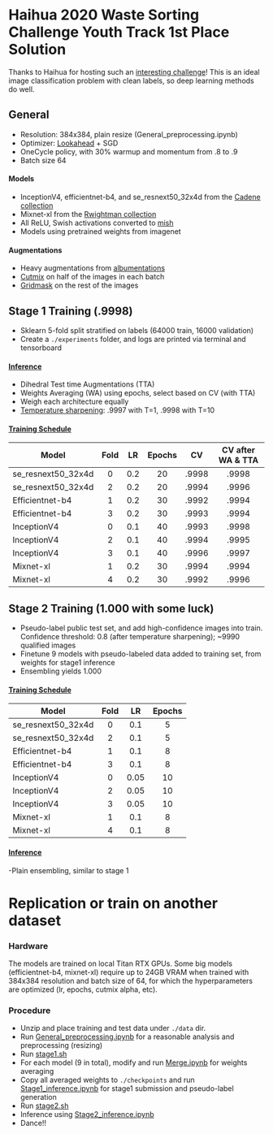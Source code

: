 # Haihua 2020 Waste Sorting Challenge Youth Track 1st Place Solution

Thanks to Haihua for hosting such an [interesting challenge](https://www.biendata.com/competition/haihua_wastesorting_task1)! This is an ideal image classification problem with clean labels, so deep learning methods do well. 

## General
- Resolution: 384x384, plain resize (General_preprocessing.ipynb)
- Optimizer: [Lookahead](https://github.com/alphadl/lookahead.pytorch/blob/master/lookahead.py) + SGD
- OneCycle policy, with 30% warmup and momentum from .8 to .9
- Batch size 64

#### Models
- InceptionV4, efficientnet-b4, and se_resnext50_32x4d from the [Cadene collection](https://github.com/Cadene/pretrained-models.pytorch)
- Mixnet-xl from the [Rwightman collection](https://github.com/rwightman/pytorch-image-models)
- All ReLU, Swish activations converted to [mish](https://github.com/thomasbrandon/mish-cuda)
- Models using pretrained weights from imagenet

#### Augmentations
- Heavy augmentations from [albumentations](https://github.com/albumentations-team/albumentations)
- [Cutmix](https://arxiv.org/abs/1905.04899) on half of the images in each batch
- [Gridmask](https://arxiv.org/abs/2001.04086) on the rest of the images

## Stage 1 Training (.9998)
- Sklearn 5-fold split stratified on labels (64000 train, 16000 validation)
- Create a `./experiments` folder, and logs are printed via terminal and tensorboard

#### [Inference](https://github.com/lyuxingjian/haihua2020/blob/master/Stage1%20Inference.ipynb)
- Dihedral Test time Augmentations (TTA)
- Weights Averaging (WA) using epochs, select based on CV (with TTA)
- Weigh each architecture equally
- [Temperature sharpening](https://www.kaggle.com/c/severstal-steel-defect-detection/discussion/107716): .9997 with T=1, .9998 with T=10

#### [Training Schedule](https://github.com/lyuxingjian/haihua2020/blob/master/stage1.sh)
| Model | Fold | LR | Epochs | CV | CV after WA & TTA |
| ------ | :------: | :------: | :------: | :------: | :------: |
| se_resnext50_32x4d | 0 | 0.2 | 20 | .9998 | .9998 |
| se_resnext50_32x4d | 2 | 0.2 | 20 | .9994 | .9996 |
| Efficientnet-b4 | 1 | 0.2 | 30 | .9992 | .9994 |
| Efficientnet-b4 | 3 | 0.2 | 30 | .9993 | .9994 |
| InceptionV4 | 0 | 0.1 | 40 | .9993 | .9998 |
| InceptionV4 | 2 | 0.1 | 40 | .9994 | .9995 |
| InceptionV4 | 3 | 0.1 | 40 | .9996 | .9997 |
| Mixnet-xl | 1 | 0.2 | 30 | .9994 | .9994 |
| Mixnet-xl | 4 | 0.2 | 30 | .9992 | .9996 |

## Stage 2 Training (1.000 with some luck)
- Pseudo-label public test set, and add high-confidence images into train. Confidence threshold: 0.8 (after temperature sharpening); ~9990 qualified images
- Finetune 9 models with pseudo-labeled data added to training set, from weights for stage1 inference
- Ensembling yields 1.000

#### [Training Schedule](https://github.com/lyuxingjian/haihua2020/blob/master/stage2.sh)
| Model | Fold | LR | Epochs |
| ------ | :------: | :------: | :------: |
| se_resnext50_32x4d | 0 | 0.1 | 5 |
| se_resnext50_32x4d | 2 | 0.1 | 5 |
| Efficientnet-b4 | 1 | 0.1 | 8 |
| Efficientnet-b4 | 3 | 0.1 | 8 |
| InceptionV4 | 0 | 0.05 | 10 |
| InceptionV4 | 2 | 0.05 | 10 |
| InceptionV4 | 3 | 0.05 | 10 |
| Mixnet-xl | 1 | 0.1 | 8 |
| Mixnet-xl | 4 | 0.1 | 8 |

#### [Inference](https://github.com/lyuxingjian/haihua2020/blob/master/Stage2_inference.ipynb)
-Plain ensembling, similar to stage 1

# Replication or train on another dataset
### Hardware
The models are trained on local Titan RTX GPUs. Some big models (efficientnet-b4, mixnet-xl) require up to 24GB VRAM when trained with 384x384 resolution and batch size of 64, for which the hyperparameters are optimized (lr, epochs, cutmix alpha, etc). 

### Procedure
- Unzip and place training and test data under `./data` dir. 
- Run [General_preprocessing.ipynb](https://github.com/lyuxingjian/haihua2020/blob/master/General_preprocessing.ipynb) for a reasonable analysis and preprocessing (resizing)
- Run [stage1.sh](https://github.com/lyuxingjian/haihua2020/blob/master/stage1.sh)
- For each model (9 in total), modify and run [Merge.ipynb](https://github.com/lyuxingjian/haihua2020/blob/master/Merge.ipynb) for weights averaging
- Copy all averaged weights to `./checkpoints` and run [Stage1_inference.ipynb](https://github.com/lyuxingjian/haihua2020/blob/master/Stage1%20Inference.ipynb) for stage1 submission and pseudo-label generation
- Run [stage2.sh](https://github.com/lyuxingjian/haihua2020/blob/master/stage2.sh)
- Inference using [Stage2_inference.ipynb](https://github.com/lyuxingjian/haihua2020/blob/master/Stage2_inference.ipynb)
- Dance!!
